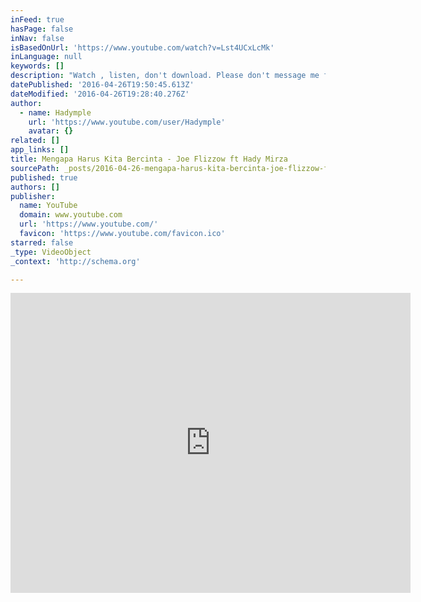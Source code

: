 ```yaml
---
inFeed: true
hasPage: false
inNav: false
isBasedOnUrl: 'https://www.youtube.com/watch?v=Lst4UCxLcMk'
inLanguage: null
keywords: []
description: "Watch , listen, don't download. Please don't message me for the MP3. Go get the original. Malay version of Complicated from Joe Flizzow's Debut Solo Album - President. Now out in stores. This song is a nominee in the Best Hip Hop Song - Composer/Lyricist category in AIM2009."
datePublished: '2016-04-26T19:50:45.613Z'
dateModified: '2016-04-26T19:28:40.276Z'
author:
  - name: Hadymple
    url: 'https://www.youtube.com/user/Hadymple'
    avatar: {}
related: []
app_links: []
title: Mengapa Harus Kita Bercinta - Joe Flizzow ft Hady Mirza
sourcePath: _posts/2016-04-26-mengapa-harus-kita-bercinta-joe-flizzow-ft-hady-mirza.md
published: true
authors: []
publisher:
  name: YouTube
  domain: www.youtube.com
  url: 'https://www.youtube.com/'
  favicon: 'https://www.youtube.com/favicon.ico'
starred: false
_type: VideoObject
_context: 'http://schema.org'

---
```

<iframe src="https://cdn.embedly.com/widgets/media.html?src=https%3A%2F%2Fwww.youtube.com%2Fembed%2FLst4UCxLcMk%3Ffeature%3Doembed&amp;url=https%3A%2F%2Fwww.youtube.com%2Fwatch%3Fv%3DLst4UCxLcMk&amp;image=https%3A%2F%2Fi.ytimg.com%2Fvi%2FLst4UCxLcMk%2Fhqdefault.jpg&amp;key=b7d04c9b404c499eba89ee7072e1c4f7&amp;type=text%2Fhtml&amp;schema=youtube" width="640" height="480" scrolling="no" frameborder="0" allowfullscreen="" style=""></iframe>